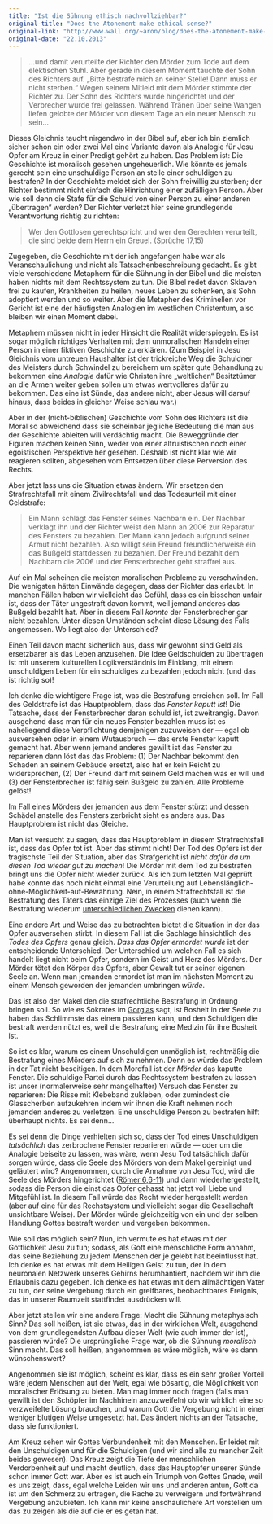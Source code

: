 ```yaml
---
title: "Ist die Sühnung ethisch nachvollziehbar?"
original-title: "Does the Atonement make ethical sense?"
original-link: "http://www.wall.org/~aron/blog/does-the-atonement-make-ethical-sense/"
original-date: "22.10.2013"
---
```


> …und damit verurteilte der Richter den Mörder zum Tode auf dem elektischen Stuhl. Aber gerade in diesem Moment tauchte der Sohn des Richters auf. „Bitte bestrafe mich an seiner Stelle! Dann muss er nicht sterben.“ Wegen seinem Mitleid mit dem Mörder stimmte der Richter zu. Der Sohn des Richters wurde hingerichtet und der Verbrecher wurde frei gelassen. Während Tränen über seine Wangen liefen gelobte der Mörder von diesem Tage an ein neuer Mensch zu sein…

Dieses Gleichnis taucht nirgendwo in der Bibel auf, aber ich bin ziemlich sicher schon ein oder zwei Mal eine Variante davon als Analogie für Jesu Opfer am Kreuz in einer Predigt gehört zu haben. Das Problem ist: Die Geschichte ist moralisch gesehen ungeheuerlich. Wie könnte es jemals gerecht sein eine unschuldige Person an stelle einer schuldigen zu bestrafen? In der Geschichte meldet sich der Sohn freiwillig zu sterben; der Richter bestimmt nicht einfach die Hinrichtung einer zufälligen Person. Aber wie soll denn die Stafe für die Schuld von einer Person zu einer anderen „übertragen“ werden? Der Richter verletzt hier seine grundlegende Verantwortung  richtig zu richten:

> Wer den Gottlosen gerechtspricht und wer den Gerechten verurteilt, die sind beide dem Herrn ein Greuel. (Sprüche 17,15)

Zugegeben, die Geschichte mit der ich angefangen habe war als Veranschaulichung und nicht als Tatsachenbeschreibung gedacht. Es gibt viele verschiedene Metaphern für die Sühnung in der Bibel und die meisten haben nichts mit dem Rechtssystem zu tun. Die Bibel redet davon Sklaven frei zu kaufen, Krankheiten zu heilen, neues Leben zu schenken, als Sohn adoptiert werden und so weiter. Aber die Metapher des Kriminellen vor Gericht ist eine der häufigsten Analogien im westlichen Christentum, also bleiben wir einen Moment dabei.

Metaphern müssen nicht in jeder Hinsicht die Realität widerspiegeln. Es ist sogar möglich richtiges Verhalten mit dem unmoralischen Handeln einer Person in einer fiktiven Geschichte zu erklären. (Zum Beispiel in Jesu [Gleichnis vom untreuen Haushalter](http://www.bibleserver.com/text/SLT/Lukas16,1-13) ist der trickreiche Weg die Schuldner des Meisters durch Schwindel zu bereichern um später gute Behandlung zu bekommen eine *Analogie*  dafür wie Christen ihre „weltlichen“ Besitztümer an die Armen weiter geben sollen um etwas wertvolleres dafür zu bekommen. Das eine ist Sünde, das andere nicht, aber Jesus will darauf hinaus, dass beides in gleicher Weise schlau war.)

Aber in der (nicht-biblischen) Geschichte vom Sohn des Richters ist die Moral so abweichend dass sie scheinbar jegliche Bedeutung die man aus der Geschichte ableiten will verdächtig macht. Die Beweggründe der Figuren machen keinen Sinn, weder von einer altruistischen noch einer egoistischen Perspektive her gesehen. Deshalb ist nicht klar wie wir reagieren sollten, abgesehen vom Entsetzen über diese Perversion des Rechts.

Aber jetzt lass uns die Situation etwas ändern. Wir ersetzen den Strafrechtsfall mit einem Zivilrechtsfall und das Todesurteil mit einer Geldstrafe:

> Ein Mann schlägt das Fenster seines Nachbarn ein. Der Nachbar verklagt ihn und der Richter weist den Mann an 200€ zur Reparatur des Fensters zu bezahlen. Der Mann kann jedoch aufgrund seiner Armut nicht bezahlen. Also willigt sein Freund freundlicherweise ein das Bußgeld stattdessen zu bezahlen. Der Freund bezahlt dem Nachbarn die 200€ und der Fensterbrecher geht straffrei aus.

Auf ein Mal scheinen die meisten moralischen Probleme zu verschwinden. Die wenigsten hätten Einwände dagegen, dass der Richter das erlaubt. In manchen Fällen haben wir vielleicht das Gefühl, dass es ein bisschen unfair ist, dass der Täter ungestraft davon kommt, weil jemand anderes das Bußgeld bezahlt hat. Aber in diesem Fall *konnte* der Fensterbrecher gar nicht bezahlen. Unter diesen Umständen scheint diese Lösung des Falls angemessen. Wo liegt also der Unterschied?

Einen Teil davon macht sicherlich aus, dass wir gewohnt sind Geld als ersetzbarer als das Leben anzusehen. Die Idee Geldschulden zu übertragen ist mit unserem kulturellen Logikverständnis im Einklang, mit einem unschuldigen Leben für ein schuldiges zu bezahlen jedoch nicht (und das ist richtig so)!

Ich denke die wichtigere Frage ist, was die Bestrafung erreichen soll. Im Fall des Geldstrafe ist das Hauptproblem, dass das *Fenster kaputt ist*! Die Tatsache, dass der Fensterbrecher daran schuld ist, ist zweitrangig. Davon ausgehend dass man für ein neues Fenster bezahlen muss ist es naheliegend diese Verpflichtung demjenigen zuzuweisen der — egal ob ausversehen oder in einem Wutausbruch — das erste Fenster kaputt gemacht hat. Aber wenn jemand anderes gewillt ist das Fenster zu reparieren dann löst das das Problem: (1) Der Nachbar bekommt den Schaden an seinem Gebäude ersetzt, also hat er kein Reicht zu widersprechen, (2) Der Freund darf mit seinem Geld machen was er will und (3) der Fensterbrecher ist fähig sein Bußgeld zu zahlen. Alle Probleme gelöst!

Im Fall eines Mörders der jemanden aus dem Fenster stürzt und dessen Schädel anstelle des Fensters zerbricht sieht es anders aus. Das Hauptproblem ist nicht das Gleiche.

Man ist versucht zu sagen, dass das Hauptproblem in diesem Strafrechtsfall ist, dass das Opfer tot ist. Aber das stimmt nicht! Der Tod des Opfers ist der tragischste Teil der Situation, aber das Strafgericht ist *nicht dafür da um diesen Tod wieder gut zu machen*! Die Mörder mit dem Tod zu bestrafen bringt uns die Opfer nicht wieder zurück. Als ich zum letzten Mal geprüft habe konnte das noch nicht einmal eine Verurteilung auf Lebenslänglich-ohne-Möglichkeit-auf-Bewährung. Nein, in einem Strafrechtsfall ist die Bestrafung des Täters das einzige Ziel des Prozesses (auch wenn die Bestrafung wiederum [unterschiedlichen Zwecken](http://www.wall.org/~aron/blog/thoughts-about-the-death-penalty/) dienen kann).

Eine andere Art und Weise das zu betrachten bietet die Situation in der das Opfer ausversehen stirbt. In diesem Fall ist die Sachlage hinsichtlich des *Todes des Opfers* genau gleich. *Dass das Opfer ermordet wurde* ist der entscheidende Unterschied. Der Unterschied um welchen Fall es sich handelt liegt nicht beim Opfer, sondern im Geist und Herz des Mörders. Der Mörder tötet den Körper des Opfers, aber Gewalt tut er seiner eigenen Seele an. Wenn man jemanden ermordet ist man im nächsten Moment zu einem Mensch geworden der jemanden umbringen *würde*.

Das ist also der Makel den die strafrechtliche Bestrafung in Ordnung bringen soll. So wie es Sokrates im [Gorgias](http://www.zeno.org/Philosophie/M/Platon/Gorgias) sagt, ist Bosheit in der Seele zu haben das Schlimmste das einem passieren kann, und den Schuldigen die bestraft werden nützt es, weil die Bestrafung eine Medizin für ihre Bosheit ist.

So ist es klar, warum es einem Unschuldigen unmöglich ist, rechtmäßig die Bestrafung eines Mörders auf sich zu nehmen. Denn es würde das Problem in der Tat nicht beseitigen. In dem Mordfall ist der *Mörder* das kaputte Fenster. Die schuldige Partei durch das Rechtssystem bestrafen zu lassen ist unser (normalerweise sehr mangelhafter) Versuch das Fenster zu reparieren: Die Risse mit Klebeband zukleben, oder zumindest die Glasscherben aufzukehren indem wir ihnen die Kraft nehmen noch jemanden anderes zu verletzen. Eine unschuldige Person zu bestrafen hilft überhaupt nichts. Es sei denn...

Es sei denn die Dinge verhielten sich so, dass der Tod eines Unschuldigen *tatsächlich* das zerbrochene Fenster reparieren würde — oder um die Analogie beiseite zu lassen, was wäre, wenn Jesu Tod tatsächlich dafür sorgen würde, dass die Seele des Mörders von dem Makel gereinigt und geläutert wird? Angenommen, durch die Annahme von Jesu Tod, wird die Seele des Mörders hingerichtet ([Römer 6,6-11](http://www.bibleserver.com/text/SLT/R%C3%B6mer6,6-11)) und dann wiederhergestellt, sodass die Person die einst das Opfer gehasst hat jetzt voll Liebe und Mitgefühl ist. In diesem Fall würde das Recht wieder hergestellt werden (aber auf eine für das Rechstsystem und vielleicht sogar die Gesellschaft unsichtbare Weise). Der Mörder würde gleichzeitig von ein und der selben Handlung Gottes bestraft werden und vergeben bekommen.

Wie soll das möglich sein? Nun, ich vermute es hat etwas mit der Göttlichkeit Jesu zu tun; sodass, als Gott eine menschliche Form annahm, das seine Beziehung zu jedem Menschen der je gelebt hat beeinflusst hat. Ich denke es hat etwas mit dem Heiligen Geist zu tun, der in dem neuronalen Netzwerk unseres Gehirns herumhantiert, nachdem wir ihm die Erlaubnis dazu gegeben. Ich denke es hat etwas mit dem allmächtigen Vater zu tun, der seine Vergebung durch ein greifbares, beobachtbares Ereignis, das in unserer Raumzeit stattfindet ausdrücken will.

Aber jetzt stellen wir eine andere Frage: Macht die Sühnung metaphysisch Sinn? Das soll heißen, ist sie etwas, das in der wirklichen Welt, ausgehend von dem grundlegendsten Aufbau dieser Welt (wie auch immer der ist), passieren würde? Die ursprüngliche Frage war, ob die Sühnung *moralisch* Sinn macht. Das soll heißen, angenommen es wäre möglich, wäre es dann wünschenswert?

Angenommen sie ist möglich, scheint es klar, dass es ein sehr großer Vorteil wäre jedem Menschen auf der Welt, egal wie bösartig, die Möglichkeit von moralischer Erlösung zu bieten. Man mag immer noch fragen (falls man gewillt ist den Schöpfer im Nachhinein anzuzweifeln) ob wir wirklich eine so verzweifelte Lösung brauchen, und warum Gott die Vergebung nicht in einer weniger blutigen Weise umgesetzt hat. Das ändert nichts an der Tatsache, dass sie funktioniert.

Am Kreuz sehen wir Gottes Verbundenheit mit den Menschen. Er leidet mit den Unschuldigen und für die Schuldigen (und wir sind alle zu mancher Zeit beides gewesen). Das Kreuz zeigt die Tiefe der menschlichen Verdorbenheit auf und macht deutlich, dass das Hauptopfer unserer Sünde schon immer Gott war. Aber es ist auch ein Triumph von Gottes Gnade, weil es uns zeigt, dass, egal welche Leiden wir uns und anderen antun, Gott da ist um den Schmerz zu ertragen, die Rache zu verweigern und fortwährend Vergebung anzubieten. Ich kann mir keine anschaulichere Art vorstellen um das zu zeigen als die auf die er es getan hat.


